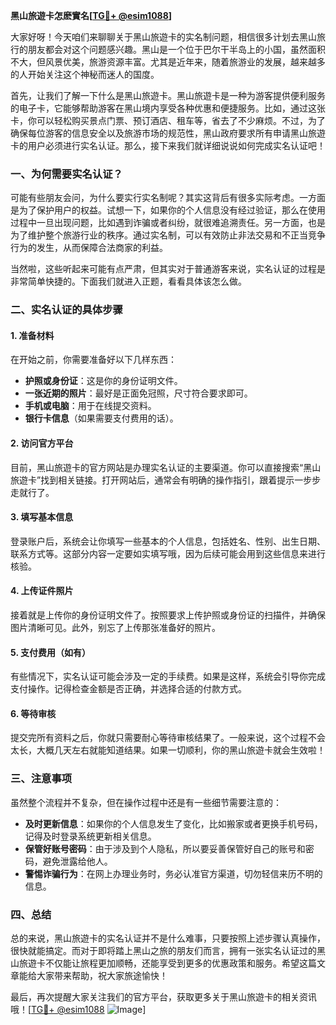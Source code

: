 **黑山旅遊卡怎麽實名[[TG💪+ @esim1088](https://t.me/s/esim1088)]**

大家好呀！今天咱们来聊聊关于黑山旅遊卡的实名制问题，相信很多计划去黑山旅行的朋友都会对这个问题感兴趣。黑山是一个位于巴尔干半岛上的小国，虽然面积不大，但风景优美，旅游资源丰富。尤其是近年来，随着旅游业的发展，越来越多的人开始关注这个神秘而迷人的国度。

首先，让我们了解一下什么是黑山旅遊卡。黑山旅遊卡是一种为游客提供便利服务的电子卡，它能够帮助游客在黑山境内享受各种优惠和便捷服务。比如，通过这张卡，你可以轻松购买景点门票、预订酒店、租车等，省去了不少麻烦。不过，为了确保每位游客的信息安全以及旅游市场的规范性，黑山政府要求所有申请黑山旅遊卡的用户必须进行实名认证。那么，接下来我们就详细说说如何完成实名认证吧！

### 一、为何需要实名认证？

可能有些朋友会问，为什么要实行实名制呢？其实这背后有很多实际考虑。一方面是为了保护用户的权益。试想一下，如果你的个人信息没有经过验证，那么在使用过程中一旦出现问题，比如遇到诈骗或者纠纷，就很难追溯责任。另一方面，也是为了维护整个旅游行业的秩序。通过实名制，可以有效防止非法交易和不正当竞争行为的发生，从而保障合法商家的利益。

当然啦，这些听起来可能有点严肃，但其实对于普通游客来说，实名认证的过程是非常简单快捷的。下面我们就进入正题，看看具体该怎么做。

### 二、实名认证的具体步骤

#### 1. 准备材料

在开始之前，你需要准备好以下几样东西：

- **护照或身份证**：这是你的身份证明文件。
- **一张近期的照片**：最好是正面免冠照，尺寸符合要求即可。
- **手机或电脑**：用于在线提交资料。
- **银行卡信息**（如果需要支付费用的话）。

#### 2. 访问官方平台

目前，黑山旅遊卡的官方网站是办理实名认证的主要渠道。你可以直接搜索“黑山旅遊卡”找到相关链接。打开网站后，通常会有明确的操作指引，跟着提示一步步走就行了。

#### 3. 填写基本信息

登录账户后，系统会让你填写一些基本的个人信息，包括姓名、性别、出生日期、联系方式等。这部分内容一定要如实填写哦，因为后续可能会用到这些信息来进行核验。

#### 4. 上传证件照片

接着就是上传你的身份证明文件了。按照要求上传护照或身份证的扫描件，并确保图片清晰可见。此外，别忘了上传那张准备好的照片。

#### 5. 支付费用（如有）

有些情况下，实名认证可能会涉及一定的手续费。如果是这样，系统会引导你完成支付操作。记得检查金额是否正确，并选择合适的付款方式。

#### 6. 等待审核

提交完所有资料之后，你就只需要耐心等待审核结果了。一般来说，这个过程不会太长，大概几天左右就能知道结果。如果一切顺利，你的黑山旅遊卡就会生效啦！

### 三、注意事项

虽然整个流程并不复杂，但在操作过程中还是有一些细节需要注意的：

- **及时更新信息**：如果你的个人信息发生了变化，比如搬家或者更换手机号码，记得及时登录系统更新相关信息。
- **保管好账号密码**：由于涉及到个人隐私，所以要妥善保管好自己的账号和密码，避免泄露给他人。
- **警惕诈骗行为**：在网上办理业务时，务必认准官方渠道，切勿轻信来历不明的信息。

### 四、总结

总的来说，黑山旅遊卡的实名认证并不是什么难事，只要按照上述步骤认真操作，很快就能搞定。而对于即将踏上黑山之旅的朋友们而言，拥有一张实名认证过的黑山旅遊卡不仅能让旅程更加顺畅，还能享受到更多的优惠政策和服务。希望这篇文章能给大家带来帮助，祝大家旅途愉快！

最后，再次提醒大家关注我们的官方平台，获取更多关于黑山旅遊卡的相关资讯哦！[[TG💪+ @esim1088](https://t.me/s/esim1088) ![Image](https://i.postimg.cc/4NQfJmqS/Snipaste-2025-05-13-00-14-12.png)]